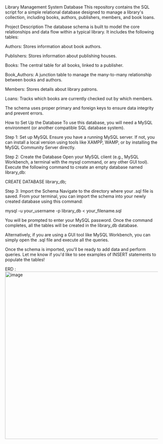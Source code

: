 Library Management System Database
This repository contains the SQL script for a simple relational database designed to manage a library's collection, including books, authors, publishers, members, and book loans.

Project Description
The database schema is built to model the core relationships and data flow within a typical library. It includes the following tables:

Authors: Stores information about book authors.

Publishers: Stores information about publishing houses.

Books: The central table for all books, linked to a publisher.

Book_Authors: A junction table to manage the many-to-many relationship between books and authors.

Members: Stores details about library patrons.

Loans: Tracks which books are currently checked out by which members.

The schema uses proper primary and foreign keys to ensure data integrity and prevent errors.

How to Set Up the Database
To use this database, you will need a MySQL environment (or another compatible SQL database system).

Step 1: Set up MySQL
Ensure you have a running MySQL server. If not, you can install a local version using tools like XAMPP, WAMP, or by installing the MySQL Community Server directly.

Step 2: Create the Database
Open your MySQL client (e.g., MySQL Workbench, a terminal with the mysql command, or any other GUI tool). Execute the following command to create an empty database named library_db:

CREATE DATABASE library_db;

Step 3: Import the Schema
Navigate to the directory where your .sql file is saved. From your terminal, you can import the schema into your newly created database using this command:

mysql -u your_username -p library_db < your_filename.sql

You will be prompted to enter your MySQL password. Once the command completes, all the tables will be created in the library_db database.

Alternatively, if you are using a GUI tool like MySQL Workbench, you can simply open the .sql file and execute all the queries.

Once the schema is imported, you'll be ready to add data and perform queries. Let me know if you'd like to see examples of INSERT statements to populate the tables!

ERD :   <img width="561" height="552" alt="image" src="https://github.com/user-attachments/assets/e2f17b28-fbde-4e7c-b68c-153d06bdaf0f" />


